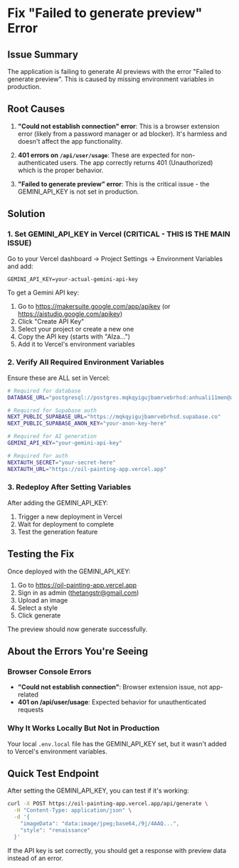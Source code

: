 # Fix "Failed to generate preview" Error

## Issue Summary
The application is failing to generate AI previews with the error "Failed to generate preview". This is caused by missing environment variables in production.

## Root Causes

1. **"Could not establish connection" error**: This is a browser extension error (likely from a password manager or ad blocker). It's harmless and doesn't affect the app functionality.

2. **401 errors on `/api/user/usage`**: These are expected for non-authenticated users. The app correctly returns 401 (Unauthorized) which is the proper behavior.

3. **"Failed to generate preview" error**: This is the critical issue - the GEMINI_API_KEY is not set in production.

## Solution

### 1. Set GEMINI_API_KEY in Vercel (CRITICAL - THIS IS THE MAIN ISSUE)

Go to your Vercel dashboard → Project Settings → Environment Variables and add:

```
GEMINI_API_KEY=your-actual-gemini-api-key
```

To get a Gemini API key:
1. Go to https://makersuite.google.com/app/apikey (or https://aistudio.google.com/apikey)
2. Click "Create API Key"
3. Select your project or create a new one
4. Copy the API key (starts with "AIza...")
5. Add it to Vercel's environment variables

### 2. Verify All Required Environment Variables

Ensure these are ALL set in Vercel:

```bash
# Required for database
DATABASE_URL="postgresql://postgres.mqkqyigujbamrvebrhsd:anhuali11men@aws-0-ap-southeast-1.pooler.supabase.com:6543/postgres?pgbouncer=true&connection_limit=1"

# Required for Supabase auth
NEXT_PUBLIC_SUPABASE_URL="https://mqkqyigujbamrvebrhsd.supabase.co"
NEXT_PUBLIC_SUPABASE_ANON_KEY="your-anon-key-here"

# Required for AI generation
GEMINI_API_KEY="your-gemini-api-key"

# Required for auth
NEXTAUTH_SECRET="your-secret-here"
NEXTAUTH_URL="https://oil-painting-app.vercel.app"
```

### 3. Redeploy After Setting Variables

After adding the GEMINI_API_KEY:
1. Trigger a new deployment in Vercel
2. Wait for deployment to complete
3. Test the generation feature

## Testing the Fix

Once deployed with the GEMINI_API_KEY:

1. Go to https://oil-painting-app.vercel.app
2. Sign in as admin (thetangstr@gmail.com)
3. Upload an image
4. Select a style
5. Click generate

The preview should now generate successfully.

## About the Errors You're Seeing

### Browser Console Errors
- **"Could not establish connection"**: Browser extension issue, not app-related
- **401 on /api/user/usage**: Expected behavior for unauthenticated requests

### Why It Works Locally But Not in Production
Your local `.env.local` file has the GEMINI_API_KEY set, but it wasn't added to Vercel's environment variables.

## Quick Test Endpoint

After setting the GEMINI_API_KEY, you can test if it's working:

```bash
curl -X POST https://oil-painting-app.vercel.app/api/generate \
  -H "Content-Type: application/json" \
  -d '{
    "imageData": "data:image/jpeg;base64,/9j/4AAQ...",
    "style": "renaissance"
  }'
```

If the API key is set correctly, you should get a response with preview data instead of an error.